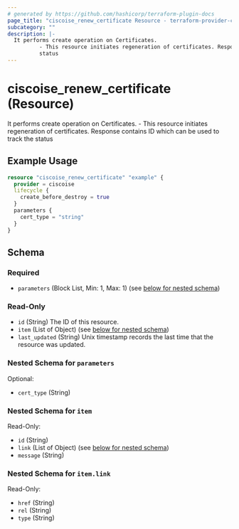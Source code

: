 ```yaml
---
# generated by https://github.com/hashicorp/terraform-plugin-docs
page_title: "ciscoise_renew_certificate Resource - terraform-provider-ciscoise"
subcategory: ""
description: |-
  It performs create operation on Certificates.
          - This resource initiates regeneration of certificates. Response contains ID which can be used to track the
          status
---
```


# ciscoise_renew_certificate (Resource)

It performs create operation on Certificates.
		- This resource initiates regeneration of certificates. Response contains ID which can be used to track the
		status

## Example Usage

```terraform
resource "ciscoise_renew_certificate" "example" {
  provider = ciscoise
  lifecycle {
    create_before_destroy = true
  }
  parameters {
    cert_type = "string"
  }
}
```

<!-- schema generated by tfplugindocs -->
## Schema

### Required

- `parameters` (Block List, Min: 1, Max: 1) (see [below for nested schema](#nestedblock--parameters))

### Read-Only

- `id` (String) The ID of this resource.
- `item` (List of Object) (see [below for nested schema](#nestedatt--item))
- `last_updated` (String) Unix timestamp records the last time that the resource was updated.

<a id="nestedblock--parameters"></a>
### Nested Schema for `parameters`

Optional:

- `cert_type` (String)


<a id="nestedatt--item"></a>
### Nested Schema for `item`

Read-Only:

- `id` (String)
- `link` (List of Object) (see [below for nested schema](#nestedobjatt--item--link))
- `message` (String)

<a id="nestedobjatt--item--link"></a>
### Nested Schema for `item.link`

Read-Only:

- `href` (String)
- `rel` (String)
- `type` (String)


